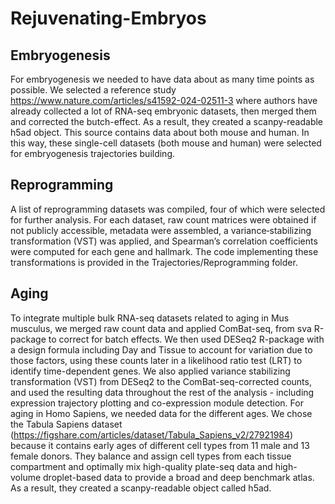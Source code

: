 # Rejuvenating-Embryos

## Embryogenesis

For embryogenesis we needed to have data about as many time points as possible. We selected a reference study https://www.nature.com/articles/s41592-024-02511-3 where authors have already collected a lot of RNA-seq embryonic datasets, then merged them and corrected the butch-effect. As a result, they created a scanpy-readable h5ad object. This source contains data about both mouse and human. In this way, these single-cell datasets (both mouse and human) were selected for embryogenesis trajectories building.


## Reprogramming

A list of reprogramming datasets was compiled, four of which were selected for further analysis. For each dataset, raw count matrices were obtained if not publicly accessible, metadata were assembled, a variance‐stabilizing transformation (VST) was applied, and Spearman’s correlation coefficients were computed for each gene and hallmark. The code implementing these transformations is provided in the Trajectories/Reprogramming folder.


## Aging

To integrate multiple bulk RNA-seq datasets related to aging in Mus musculus, we merged raw count data and applied ComBat-seq, from sva R-package to correct for batch effects. We then used DESeq2 R-package with a design formula including Day and Tissue to account for variation due to those factors, using these counts later in a likelihood ratio test (LRT) to identify time-dependent genes. We also applied variance stabilizing transformation (VST) from DESeq2 to the ComBat-seq-corrected counts, and used the resulting data throughout the rest of the analysis - including expression trajectory plotting and co-expression module detection. For aging in Homo Sapiens, we needed data for the different ages. We chose the Tabula Sapiens dataset (https://figshare.com/articles/dataset/Tabula_Sapiens_v2/27921984) because it contains early ages of different cell types from 11 male and 13 female donors. They  balance and assign cell types from each tissue compartment and optimally mix high-quality plate-seq data and high-volume droplet-based data to provide a broad and deep benchmark atlas. As a result, they created a scanpy-readable object called h5ad.
